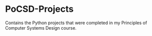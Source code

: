 # PoCSD-Projects
Contains the Python projects that were completed in my Principles of Computer Systems Design course. 

